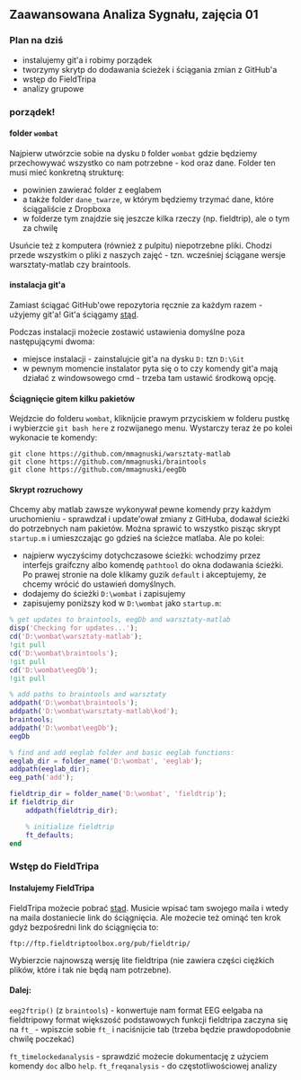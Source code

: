 ## Zaawansowana Analiza Sygnału, zajęcia 01

### Plan na dziś

* instalujemy git'a i robimy porządek
* tworzymy skrytp do dodawania ścieżek i ściągania zmian z GitHub'a
* wstęp do FieldTripa
* analizy grupowe


### porządek!

#### folder `wombat`
Najpierw utwórzcie sobie na dysku `D` folder `wombat` gdzie będziemy przechowywać wszystko co nam potrzebne - kod oraz dane. Folder ten musi mieć konkretną strukturę:
- powinien zawierać folder z eeglabem
- a także folder `dane_twarze`, w którym będziemy trzymać dane, które ściągaliście z Dropboxa 
- w folderze tym znajdzie się jeszcze kilka rzeczy (np. fieldtrip), ale o tym za chwilę

Usuńcie też z komputera (również z pulpitu) niepotrzebne pliki. Chodzi przede wszystkim o pliki z naszych zajęć - tzn. wcześniej ściągane wersje warsztaty-matlab czy braintools.

#### instalacja git'a
Zamiast ściągać GitHub'owe repozytoria ręcznie za każdym razem - użyjemy git'a!
Git'a ściągamy [stąd](https://git-scm.com/).

Podczas instalacji możecie zostawić ustawienia domyślne poza następującymi dwoma:
* miejsce instalacji - zainstalujcie git'a na dysku `D:` tzn `D:\Git`
* w pewnym momencie instalator pyta się o to czy komendy git'a mają działać z windowsowego cmd - trzeba tam ustawić środkową opcję.

#### Ściągnięcie gitem kilku pakietów

Wejdzcie do folderu `wombat`, kliknijcie prawym przyciskiem w folderu pustkę i wybierzcie `git bash here` z rozwijanego menu. 
Wystarczy teraz że po kolei wykonacie te komendy:
```
git clone https://github.com/mmagnuski/warsztaty-matlab
git clone https://github.com/mmagnuski/braintools
git clone https://github.com/mmagnuski/eegDb
```

#### Skrypt rozruchowy
Chcemy aby matlab zawsze wykonywał pewne komendy przy każdym uruchomieniu - sprawdzał i update'ował zmiany z GitHuba, dodawał ścieżki do potrzebnych nam pakietów. Można sprawić to wszystko pisząc skrypt `startup.m` i umieszczając go gdzieś na ścieżce matlaba.
Ale po kolei:
* najpierw wyczyścimy dotychczasowe ścieżki: wchodzimy przez interfejs graifczny albo komendę `pathtool` do okna dodawania ścieżki. Po prawej stronie na dole klikamy guzik `default` i akceptujemy, że chcemy wrócić do ustawień domyślnych.
* dodajemy do ścieżki `D:\wombat` i zapisujemy
* zapisujemy poniższy kod w `D:\wombat` jako `startup.m`:

```matlab
% get updates to braintools, eegDb and warsztaty-matlab
disp('Checking for updates...');
cd('D:\wombat\warsztaty-matlab');
!git pull
cd('D:\wombat\braintools');
!git pull
cd('D:\wombat\eegDb');
!git pull

% add paths to braintools and warsztaty
addpath('D:\wombat\braintools');
addpath('D:\wombat\warsztaty-matlab\kod');
braintools;
addpath('D:\wombat\eegDb');
eegDb

% find and add eeglab folder and basic eeglab functions:
eeglab_dir = folder_name('D:\wombat', 'eeglab');
addpath(eeglab_dir);
eeg_path('add');

fieldtrip_dir = folder_name('D:\wombat', 'fieldtrip');
if fieldtrip_dir
	addpath(fieldtrip_dir);

	% initialize fieldtrip
	ft_defaults;
end
```

### Wstęp do FieldTripa

#### Instalujemy FieldTripa
FieldTripa możecie pobrać [stąd](http://www.fieldtriptoolbox.org/download). Musicie wpisać tam swojego maila i wtedy na maila dostaniecie link do ściągnięcia. Ale możecie też ominąć ten krok gdyż bezpośredni link do ściągnięcia to:
```
ftp://ftp.fieldtriptoolbox.org/pub/fieldtrip/
```
Wybierzcie najnowszą wersję lite fieldtripa (nie zawiera części ciężkich plików, które i tak nie będą nam potrzebne).

#### Dalej:
`eeg2ftrip()` (z `braintools`) - konwertuje nam format EEG eelgaba na fieldtripowy format
większość podstawowych funkcji fieldtripa zaczyna się na `ft_` - wpiszcie sobie `ft_` i naciśnijcie tab (trzeba będzie prawdopodobnie chwilę poczekać)

`ft_timelockedanalysis` - sprawdzić możecie dokumentację z użyciem komendy `doc` albo `help`.
`ft_freqanalysis` - do częstotliwościowej analizy
